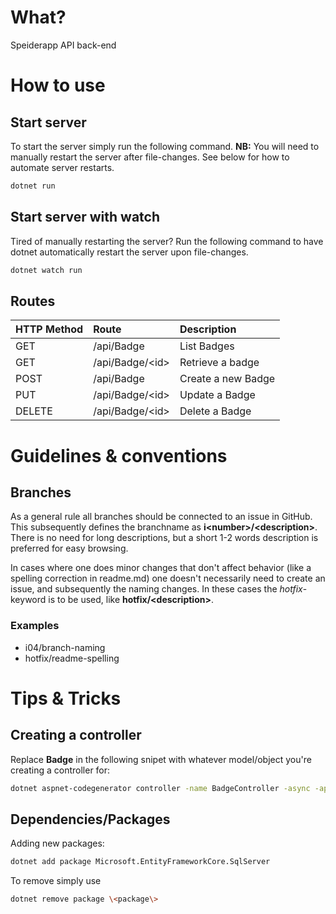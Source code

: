 # What?
Speiderapp API back-end


# How to use

## Start server
To start the server simply run the following command.
**NB:** You will need to manually restart the server after file-changes. See below for how to automate server restarts.
```bash
dotnet run
```

## Start server with watch
Tired of manually restarting the server? Run the following command to have dotnet automatically restart the server upon file-changes.
```bash
dotnet watch run
```

## Routes
| HTTP Method | Route             | Description        |
| :---------- | :---------------- | :----------------- |
| GET         | /api/Badge        | List Badges        |
| GET         | /api/Badge/\<id\> | Retrieve a badge   |
| POST        | /api/Badge        | Create a new Badge |
| PUT         | /api/Badge/\<id\> | Update a Badge     |
| DELETE      | /api/Badge/\<id\> | Delete a Badge     |


# Guidelines & conventions

## Branches
As a general rule all branches should be connected to an issue in GitHub. This subsequently defines the branchname as **i\<number\>/\<description\>**. There is no need for long descriptions, but a short 1-2 words description is preferred for easy browsing.

In cases where one does minor changes that don't affect behavior (like a spelling correction in readme.md) one doesn't necessarily need to create an issue, and subsequently the naming changes. In these cases the *hotfix*-keyword is to be used, like **hotfix/\<description\>**.

### Examples
* i04/branch-naming
* hotfix/readme-spelling


# Tips & Tricks

## Creating a controller
Replace **Badge** in the following snipet with whatever model/object you're creating a controller for:
```bash
dotnet aspnet-codegenerator controller -name BadgeController -async -api -m Badge -dc BadgeContext -outDir Controllers
```

## Dependencies/Packages
Adding new packages:
```bash
dotnet add package Microsoft.EntityFrameworkCore.SqlServer
```
To remove simply use
```bash
dotnet remove package \<package\>
```
